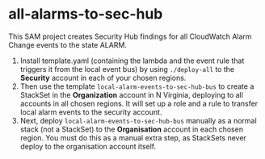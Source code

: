 # all-alarms-to-sec-hub

This SAM project creates Security Hub findings for all CloudWatch Alarm Change events to the state ALARM.

1. Install template.yaml (containing the lambda and the event rule that triggers it from the local event bus) by using `./deploy-all` to the **Security** account in each of your chosen regions.
2. Then use the template `local-alarm-events-to-sec-hub-bus` to create a StackSet in the **Organization** account in N Virginia, deploying to all accounts in all chosen regions. It will set up a role and a rule to transfer local alarm events to the security account.
3. Next, deploy `local-alarm-events-to-sec-hub-bus` manually as a normal stack (not a StackSet) to the **Organisation** account in each chosen region. You must do this as a manual extra step, as StackSets never deploy to the organisation account itself.
